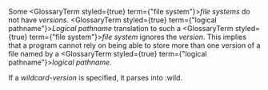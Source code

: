  



Some <GlossaryTerm styled={true} term={"file system"}><i>file systems</i></GlossaryTerm> do not have *versions*. <GlossaryTerm styled={true} term={"logical pathname"}><i>Logical pathname</i></GlossaryTerm> translation to such a <GlossaryTerm styled={true} term={"file system"}><i>file system</i></GlossaryTerm> ignores the *version*. This implies that a program cannot rely on being able to store more than one version of a file named by a <GlossaryTerm styled={true} term={"logical pathname"}><i>logical pathname</i></GlossaryTerm>. 



If a *wildcard-version* is specified, it parses into :wild. 



